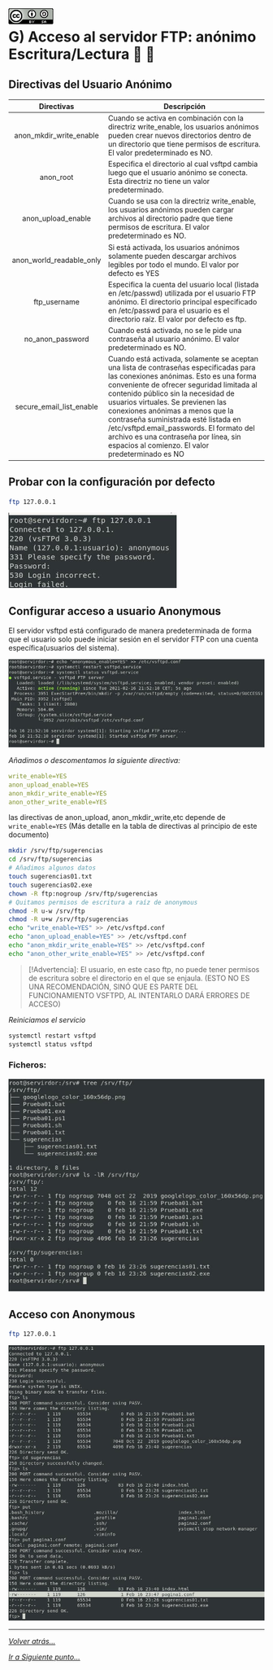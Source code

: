<img src="../../imagenes/MI-LICENCIA88x31.png" style="float: left; margin-right: 10px;" />

# G) Acceso al servidor FTP: anónimo Escritura/Lectura 📃  📝

## Directivas del Usuario Anónimo

|Directivas  | Descripción  |
|:---------:|---------|
|anon_mkdir_write_enable|Cuando se activa en combinación con la directriz write_enable, los usuarios anónimos pueden crear nuevos directorios dentro de un directorio que tiene permisos de escritura. El valor predeterminado es NO.|
|anon_root|Especifica el directorio al cual vsftpd cambia luego que el usuario anónimo se conecta. Esta directriz no tiene un valor predeterminado.|		 
|anon_upload_enable|Cuando se usa con la directriz write_enable, los usuarios anónimos pueden cargar archivos al directorio padre que tiene permisos de escritura. El valor predeterminado es NO.| 
|anon_world_readable_only|Si está activada, los usuarios anónimos solamente pueden descargar archivos legibles por todo el mundo. El valor por defecto es YES|
|ftp_username|Especifica la cuenta del usuario local (listada en /etc/passwd) utilizada por el usuario FTP anónimo. El directorio principal especificado en /etc/passwd para el usuario es el directorio raíz. El valor por defecto es ftp.|
|no_anon_password|Cuando está activada, no se le pide una contraseña al usuario anónimo. El valor predeterminado es NO.|
|secure_email_list_enable|Cuando está activada, solamente se aceptan una lista de contraseñas especificadas para las conexiones anónimas. Esto es una forma conveniente de ofrecer seguridad limitada al contenido público sin la necesidad de usuarios virtuales. Se previenen las conexiones anónimas a menos que la contraseña suministrada esté listada en /etc/vsftpd.email_passwords. El formato del archivo es una contraseña por línea, sin espacios al comienzo. El valor predeterminado es NO|


## Probar con la configuración por defecto

```bash
ftp 127.0.0.1
```

![usuarios](../../imagenes/noAnonymous.jpg)

## Configurar acceso a usuario Anonymous

El servidor vsftpd está configurado de manera predeterminada de forma que el usuario solo puede iniciar sesión en el servidor FTP con una cuenta específica(usuarios del sistema). 

![usuarios](../../imagenes/estadoServicioAnonymous.jpg)

*Añadimos o descomentamos la siguiente directiva:*

```yml
write_enable=YES
anon_upload_enable=YES
anon_mkdir_write_enable=YES
anon_other_write_enable=YES
```

las directivas de anon_upload, anon_mkdir_write,etc depende de `write_enable=YES` (Más detalle en la tabla de directivas al principio de este documento)

```bash
mkdir /srv/ftp/sugerencias
cd /srv/ftp/sugerencias
# Añadimos algunos datos
touch sugerencias01.txt
touch sugerencias02.exe
chown -R ftp:nogroup /srv/ftp/sugerencias
# Quitamos permisos de escritura a raíz de anonymous
chmod -R u-w /srv/ftp
chmod -R u+w /srv/ftp/sugerencias
echo "write_enable=YES" >> /etc/vsftpd.conf
echo "anon_upload_enable=YES" >> /etc/vsftpd.conf
echo "anon_mkdir_write_enable=YES" >> /etc/vsftpd.conf
echo "anon_other_write_enable=YES" >> /etc/vsftpd.conf
```

> [!Advertencia]: El usuario, en este caso ftp, no puede tener permisos de escritura sobre el directorio en el que se enjaula. (ESTO NO ES UNA RECOMENDACIÓN, SINÓ QUE ES PARTE DEL FUNCIONAMIENTO VSFTPD, AL INTENTARLO DARÁ ERRORES DE ACCESO)

*Reiniciamos el servicio*

```bash
systemctl restart vsftpd
systemctl status vsftpd
```

### Ficheros:

![usuarios](../../imagenes/Ficheros.jpg)

## Acceso con Anonymous

```bash
ftp 127.0.0.1
```

![usuarios](../../imagenes/escrituraAnonymous.jpg)

________________________________________
*[Volver atrás...](../CasosPracticos.md)*

*[Ir a Siguiente punto...](./anonimoEscrituraLectura.md)*